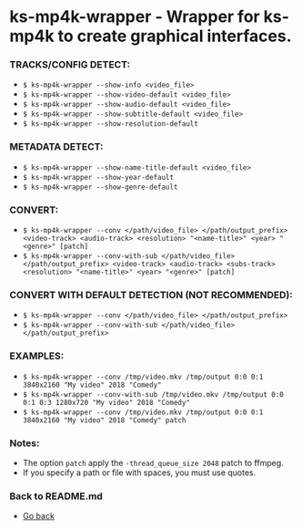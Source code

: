 ks-mp4k-wrapper - Wrapper for ks-mp4k to create graphical interfaces.
=====================================================================

### TRACKS/CONFIG DETECT:

  * `$ ks-mp4k-wrapper --show-info <video_file>`
  * `$ ks-mp4k-wrapper --show-video-default <video_file>`
  * `$ ks-mp4k-wrapper --show-audio-default <video_file>`
  * `$ ks-mp4k-wrapper --show-subtitle-default <video_file>`
  * `$ ks-mp4k-wrapper --show-resolution-default`

### METADATA DETECT:
  
  * `$ ks-mp4k-wrapper --show-name-title-default <video_file>`
  * `$ ks-mp4k-wrapper --show-year-default`
  * `$ ks-mp4k-wrapper --show-genre-default`
    
### CONVERT:
  
  * `$ ks-mp4k-wrapper --conv </path/video_file> </path/output_prefix> <video-track> <audio-track> <resolution> "<name-title>" <year> "<genre>" [patch]`
  * `$ ks-mp4k-wrapper --conv-with-sub </path/video_file> </path/output_prefix> <video-track> <audio-track> <subs-track> <resolution> "<name-title>" <year> "<genre>" [patch]`
    
### CONVERT WITH DEFAULT DETECTION (NOT RECOMMENDED):

  * `$ ks-mp4k-wrapper --conv </path/video_file> </path/output_prefix>`
  * `$ ks-mp4k-wrapper --conv-with-sub </path/video_file> </path/output_prefix>`
    
### EXAMPLES:

  * `$ ks-mp4k-wrapper --conv /tmp/video.mkv /tmp/output 0:0 0:1 3840x2160 "My video" 2018 "Comedy"`
  * `$ ks-mp4k-wrapper --conv-with-sub /tmp/video.mkv /tmp/output 0:0 0:1 0:3 1280x720 "My video" 2018 "Comedy"`
  * `$ ks-mp4k-wrapper --conv /tmp/video.mkv /tmp/output 0:0 0:1 3840x2160 "My video" 2018 "Comedy" patch`
    
### Notes:

  * The option `patch` apply the `-thread_queue_size 2048` patch to ffmpeg.
  * If you specify a path or file with spaces, you must use quotes.
    
### Back to README.md
    
* [Go back](https://github.com/q3aql/ks-tools/blob/main/README.md)
  